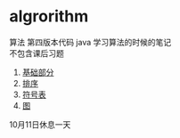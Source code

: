 # algrorithm
算法 第四版本代码 java
学习算法的时候的笔记   
不包含课后习题

1. [基础部分](https://github.com/xiantang/algorithm/blob/master/algorithm/src/Chapter1/Chapter_1.md)  
2. [排序](https://github.com/xiantang/algorithm/blob/master/algorithm/src/Chapter2/Chapter_2.md)
3. [符号表](https://github.com/xiantang/algorithm/blob/master/algorithm/src/Chapter3/Chapter_3.md)
4. [图](https://github.com/xiantang/algorithm/blob/master/algorithm/src/Chapter4/Chapter_4.md)

10月11日休息一天
